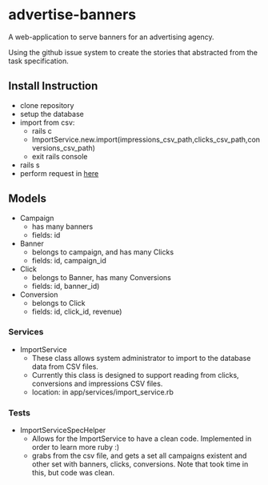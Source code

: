 # advertise-banners
A web-application to serve banners for an advertising agency.


Using the github issue system to create the stories that abstracted from the task specification.

## Install Instruction
  * clone repository
  * setup the database
  * import from csv:
    * rails c
    * ImportService.new.import(impressions_csv_path,clicks_csv_path,conversions_csv_path)
    * exit rails console
  * rails s
  * perform request in [here](http://localhost:300/campaigns/1)


## Models
  * Campaign
    * has many banners
    * fields: id
  * Banner
    * belongs to campaign, and has many Clicks
    * fields: id, campaign_id
  * Click
    * belongs to Banner, has many Conversions
    * fields: id, banner_id)
  * Conversion
    * belongs to Click
    * fields: id, click_id, revenue)

### Services
  * ImportService
    * These class allows system administrator to import to the database data from CSV files.
    * Currently this class is designed to support reading from clicks, conversions and impressions CSV files.
    * location: in app/services/import_service.rb

### Tests
  * ImportServiceSpecHelper
    * Allows for the ImportService to have a clean code. Implemented in order to learn more ruby :)
    * grabs from the csv file, and gets a set all campaigns existent and other set with banners, clicks, conversions. Note that took time in this, but code was clean.

